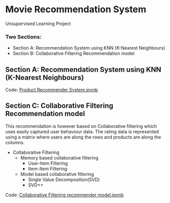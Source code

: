 # Movie Recommendation System
Unsupervised Learning Project

### Two Sections:
<ul>
  <li>Section A: Recommendation System using KNN (K-Nearest Neighbours)</li>
  <li>Section B: Collaborative Filtering Recommendation model</li>
</ul>

## Section A: Recommendation System using KNN (K-Nearest Neighbours)

Code: <a href="https://github.com/shivam1808/Recommendation-System/blob/master/Product%20Recommender%20System.ipynb">Product Recommender System.ipynb</a>

## Section C: Collaborative Filtering Recommendation model

This recommendation is however based on Collaborative filtering which uses easily captured user behaviour data. The rating data is represented using a matrix where users are along the rows and products are along the columns.

* Collaborative Filtering
  * Memory based collaborative filtering
    * User-Item Filtering
    * Item-Item Filtering
  * Model based collaborative filtering
    * Single Value Decomposition(SVD)
    * SVD++

Code: <a href="https://github.com/shivam1808/Recommendation-System/blob/master/Collaborative%20Filtering%20recommender%20model.ipynb">Collaborative Filtering recommender model.ipynb</a>

